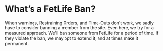 # What’s a FetLife Ban?

When warnings, Restraining Orders, and Time-Outs don't work, we sadly have to consider banning a member from the site. Even here, we try for a measured approach. We'll ban someone from FetLife for a period of time. If they violate the ban, we may opt to extend it, and at times make it permanent.
